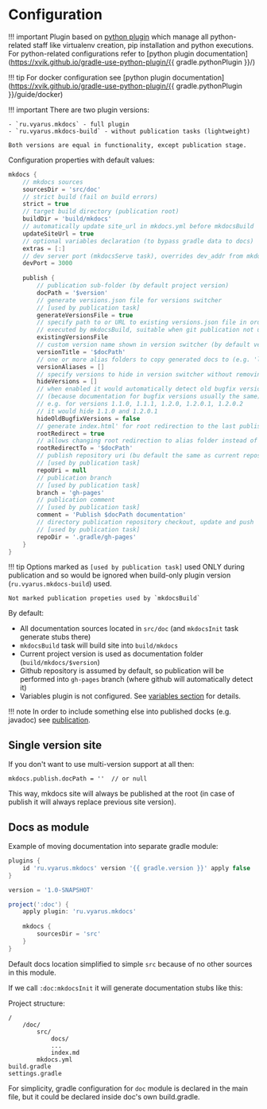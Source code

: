 # Configuration

!!! important
    Plugin based on [python plugin](https://github.com/xvik/gradle-use-python-plugin) which manage all 
    python-related staff like virtualenv creation, pip installation and python executions.
    For python-related configurations refer to [python plugin documentation](https://xvik.github.io/gradle-use-python-plugin/{{ gradle.pythonPlugin }}/) 

!!! tip
    For docker configuration see [python plugin documentation](https://xvik.github.io/gradle-use-python-plugin/{{ gradle.pythonPlugin }}/guide/docker)  

!!! important
    There are two plugin versions:

    - `ru.vyarus.mkdocs` - full plugin
    - `ru.vyarus.mkdocs-build` - without publication tasks (lightweight)

    Both versions are equal in functionality, except publication stage.

Configuration properties with default values:
 
```groovy
mkdocs {
    // mkdocs sources
    sourcesDir = 'src/doc'    
    // strict build (fail on build errors)
    strict = true    
    // target build directory (publication root)
    buildDir = 'build/mkdocs'
    // automatically update site_url in mkdocs.yml before mkdocsBuild
    updateSiteUrl = true
    // optional variables declaration (to bypass gradle data to docs)
    extras = [:]
    // dev server port (mkdocsServe task), overrides dev_addr from mkdocs.yml
    devPort = 3000
    
    publish {
        // publication sub-folder (by default project version)
        docPath = '$version'
        // generate versions.json file for versions switcher
        // [used by publication task]
        generateVersionsFile = true
        // specify path to or URL to existing versions.json file in order to update it (add new version); 
        // executed by mkdocsBuild, suitable when git publication not used
        existingVersionsFile
        // custom version name shown in version switcher (by default version folder name)
        versionTitle = '$docPath'
        // one or more alias folders to copy generated docs to (e.g. 'latest' or 'dev')
        versionAliases = []
        // specify versions to hide in version switcher without removing actual version folders
        hideVersions = []
        // when enabled it would automatically detect old bugfix versions and hide them 
        // (because documentation for bugfix versions usually the same)
        // e.g. for versions 1.1.0, 1.1.1, 1.2.0, 1.2.0.1, 1.2.0.2 
        // it would hide 1.1.0 and 1.2.0.1 
        hideOldBugfixVersions = false
        // generate index.html' for root redirection to the last published version 
        rootRedirect = true
        // allows changing root redirection to alias folder instead of exact version 
        rootRedirectTo = '$docPath'
        // publish repository uri (bu default the same as current repository)
        // [used by publication task]
        repoUri = null
        // publication branch
        // [used by publication task]
        branch = 'gh-pages'
        // publication comment
        // [used by publication task]
        comment = 'Publish $docPath documentation'
        // directory publication repository checkout, update and push
        // [used by publication task]
        repoDir = '.gradle/gh-pages'
    }
}
```

!!! tip
    Options marked as `[used by publication task]` used ONLY during publication and so
    would be ignored when build-only plugin version (`ru.vyarus.mkdocs-build`) used.
    
    Not marked publication propeties used by `mkdocsBuild`

By default:

- All documentation sources located in `src/doc` (and `mkdocsInit` task generate stubs there)
- `mkdocsBuild` task will build site into `build/mkdocs`
- Current project version is used as documentation folder (`build/mkdocs/$version`)
- Github repository is assumed by default, so publication will be performed into `gh-pages` branch (where github will automatically detect it)
- Variables plugin is not configured. See [variables section](vars.md) for details.
    
!!! note
    In order to include something else into published docks (e.g. javadoc) see [publication](publication.md).

## Single version site

If you don't want to use multi-version support at all then:

```
mkdocs.publish.docPath = ''  // or null 
``` 

This way, mkdocs site will always be published at the root (in case of publish it will always replace 
previous site version).
    
## Docs as module

Example of moving documentation into separate gradle module: 

```groovy
plugins {
    id 'ru.vyarus.mkdocs' version '{{ gradle.version }}' apply false                                
}

version = '1.0-SNAPSHOT'

project(':doc') {
    apply plugin: 'ru.vyarus.mkdocs' 
    
    mkdocs {
        sourcesDir = 'src'
    }
}
```

Default docs location simplified to simple `src` because of no other sources in this module.

If we call `:doc:mkdocsInit` it will generate documentation stubs like this:

Project structure:

```
/
    /doc/
        src/
            docs/
            ...
            index.md
        mkdocs.yml
build.gradle
settings.gradle            
```

For simplicity, gradle configuration for `doc` module is declared in the main file,
but it could be declared inside doc's own build.gradle.